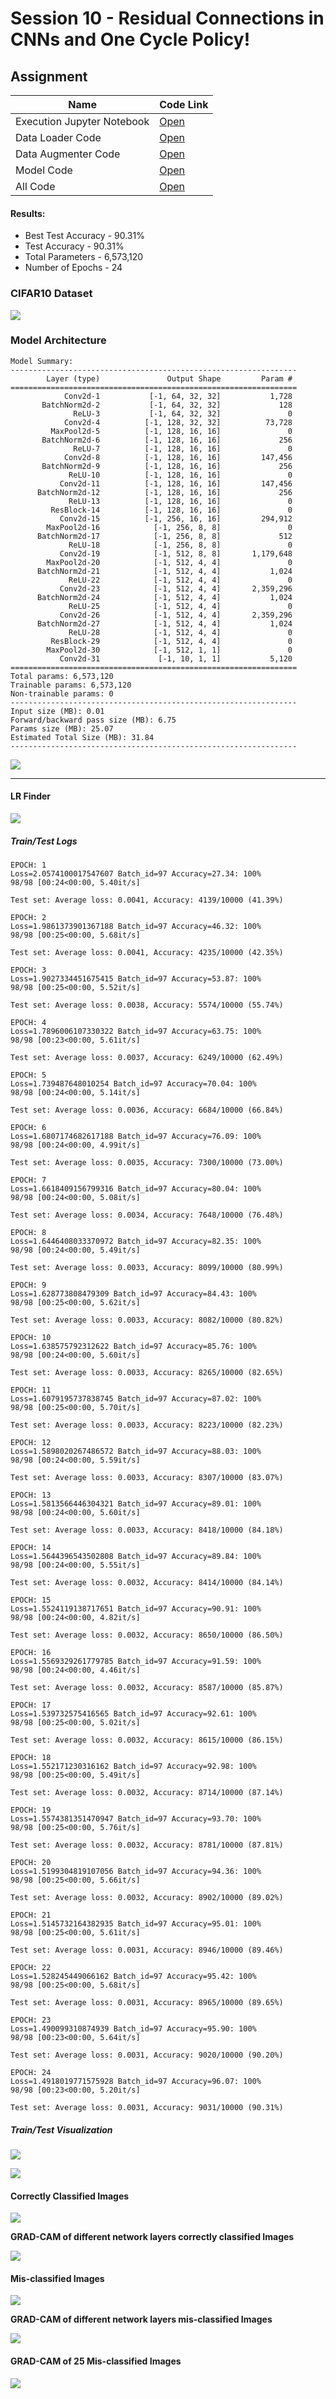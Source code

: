 # Session 10 - Residual Connections in CNNs and One Cycle Policy!

## Assignment

|Name|Code Link |
|---|---|
|Execution Jupyter Notebook|[Open](https://github.com/garima-mahato/ERA_V1/blob/main/Session10_ResidualConnectionsInCNNsAndOneCyclePolicy/ERA_V1_Session10_ResidualConnectionsInCNNsAndOneCyclePolicy_with_Adam.ipynb)|
| Data Loader Code | [Open](https://github.com/garima-mahato/ERA_V1_API/blob/main/data_engine/data_loader.py) |
| Data Augmenter Code | [Open](https://github.com/garima-mahato/ERA_V1_API/blob/main/data_engine/data_augmenter.py) |
| Model Code | [Open](https://github.com/garima-mahato/ERA_V1_API/blob/main/models/custom_resnet.py) |
| All Code | [Open](https://github.com/garima-mahato/ERA_V1_API) |

#### Results: 
  - Best Test Accuracy - 90.31%
  - Test Accuracy - 90.31%
  - Total Parameters - 6,573,120
  - Number of Epochs - 24

### CIFAR10 Dataset

![](https://raw.githubusercontent.com/garima-mahato/ERA_V1/main/Session10_ResidualConnectionsInCNNsAndOneCyclePolicy/asset/cifar10)

### Model Architecture

```
Model Summary:
----------------------------------------------------------------
        Layer (type)               Output Shape         Param #
================================================================
            Conv2d-1           [-1, 64, 32, 32]           1,728
       BatchNorm2d-2           [-1, 64, 32, 32]             128
              ReLU-3           [-1, 64, 32, 32]               0
            Conv2d-4          [-1, 128, 32, 32]          73,728
         MaxPool2d-5          [-1, 128, 16, 16]               0
       BatchNorm2d-6          [-1, 128, 16, 16]             256
              ReLU-7          [-1, 128, 16, 16]               0
            Conv2d-8          [-1, 128, 16, 16]         147,456
       BatchNorm2d-9          [-1, 128, 16, 16]             256
             ReLU-10          [-1, 128, 16, 16]               0
           Conv2d-11          [-1, 128, 16, 16]         147,456
      BatchNorm2d-12          [-1, 128, 16, 16]             256
             ReLU-13          [-1, 128, 16, 16]               0
         ResBlock-14          [-1, 128, 16, 16]               0
           Conv2d-15          [-1, 256, 16, 16]         294,912
        MaxPool2d-16            [-1, 256, 8, 8]               0
      BatchNorm2d-17            [-1, 256, 8, 8]             512
             ReLU-18            [-1, 256, 8, 8]               0
           Conv2d-19            [-1, 512, 8, 8]       1,179,648
        MaxPool2d-20            [-1, 512, 4, 4]               0
      BatchNorm2d-21            [-1, 512, 4, 4]           1,024
             ReLU-22            [-1, 512, 4, 4]               0
           Conv2d-23            [-1, 512, 4, 4]       2,359,296
      BatchNorm2d-24            [-1, 512, 4, 4]           1,024
             ReLU-25            [-1, 512, 4, 4]               0
           Conv2d-26            [-1, 512, 4, 4]       2,359,296
      BatchNorm2d-27            [-1, 512, 4, 4]           1,024
             ReLU-28            [-1, 512, 4, 4]               0
         ResBlock-29            [-1, 512, 4, 4]               0
        MaxPool2d-30            [-1, 512, 1, 1]               0
           Conv2d-31             [-1, 10, 1, 1]           5,120
================================================================
Total params: 6,573,120
Trainable params: 6,573,120
Non-trainable params: 0
----------------------------------------------------------------
Input size (MB): 0.01
Forward/backward pass size (MB): 6.75
Params size (MB): 25.07
Estimated Total Size (MB): 31.84
----------------------------------------------------------------

```

![](https://raw.githubusercontent.com/garima-mahato/ERA_V1/main/Session10_ResidualConnectionsInCNNsAndOneCyclePolicy/asset/cifar10_s10_custom_resnet_torchviz.png)

---

#### <b>LR Finder </b>

![](https://raw.githubusercontent.com/garima-mahato/ERA_V1/main/Session10_ResidualConnectionsInCNNsAndOneCyclePolicy/asset/lr_finder.JPG)

##### <b>Train/Test Logs</b>

```
EPOCH: 1
Loss=2.0574100017547607 Batch_id=97 Accuracy=27.34: 100%
98/98 [00:24<00:00, 5.40it/s]

Test set: Average loss: 0.0041, Accuracy: 4139/10000 (41.39%)

EPOCH: 2
Loss=1.9861373901367188 Batch_id=97 Accuracy=46.32: 100%
98/98 [00:25<00:00, 5.68it/s]

Test set: Average loss: 0.0041, Accuracy: 4235/10000 (42.35%)

EPOCH: 3
Loss=1.9027334451675415 Batch_id=97 Accuracy=53.87: 100%
98/98 [00:25<00:00, 5.52it/s]

Test set: Average loss: 0.0038, Accuracy: 5574/10000 (55.74%)

EPOCH: 4
Loss=1.7896006107330322 Batch_id=97 Accuracy=63.75: 100%
98/98 [00:23<00:00, 5.61it/s]

Test set: Average loss: 0.0037, Accuracy: 6249/10000 (62.49%)

EPOCH: 5
Loss=1.739487648010254 Batch_id=97 Accuracy=70.04: 100%
98/98 [00:24<00:00, 5.14it/s]

Test set: Average loss: 0.0036, Accuracy: 6684/10000 (66.84%)

EPOCH: 6
Loss=1.6807174682617188 Batch_id=97 Accuracy=76.09: 100%
98/98 [00:24<00:00, 4.99it/s]

Test set: Average loss: 0.0035, Accuracy: 7300/10000 (73.00%)

EPOCH: 7
Loss=1.6618409156799316 Batch_id=97 Accuracy=80.04: 100%
98/98 [00:24<00:00, 5.08it/s]

Test set: Average loss: 0.0034, Accuracy: 7648/10000 (76.48%)

EPOCH: 8
Loss=1.6446408033370972 Batch_id=97 Accuracy=82.35: 100%
98/98 [00:24<00:00, 5.49it/s]

Test set: Average loss: 0.0033, Accuracy: 8099/10000 (80.99%)

EPOCH: 9
Loss=1.628773808479309 Batch_id=97 Accuracy=84.43: 100%
98/98 [00:25<00:00, 5.62it/s]

Test set: Average loss: 0.0033, Accuracy: 8082/10000 (80.82%)

EPOCH: 10
Loss=1.638575792312622 Batch_id=97 Accuracy=85.76: 100%
98/98 [00:24<00:00, 5.60it/s]

Test set: Average loss: 0.0033, Accuracy: 8265/10000 (82.65%)

EPOCH: 11
Loss=1.6079195737838745 Batch_id=97 Accuracy=87.02: 100%
98/98 [00:25<00:00, 5.70it/s]

Test set: Average loss: 0.0033, Accuracy: 8223/10000 (82.23%)

EPOCH: 12
Loss=1.5898020267486572 Batch_id=97 Accuracy=88.03: 100%
98/98 [00:24<00:00, 5.59it/s]

Test set: Average loss: 0.0033, Accuracy: 8307/10000 (83.07%)

EPOCH: 13
Loss=1.5813566446304321 Batch_id=97 Accuracy=89.01: 100%
98/98 [00:24<00:00, 5.60it/s]

Test set: Average loss: 0.0033, Accuracy: 8418/10000 (84.18%)

EPOCH: 14
Loss=1.5644396543502808 Batch_id=97 Accuracy=89.84: 100%
98/98 [00:24<00:00, 5.55it/s]

Test set: Average loss: 0.0032, Accuracy: 8414/10000 (84.14%)

EPOCH: 15
Loss=1.5524119138717651 Batch_id=97 Accuracy=90.91: 100%
98/98 [00:24<00:00, 4.82it/s]

Test set: Average loss: 0.0032, Accuracy: 8650/10000 (86.50%)

EPOCH: 16
Loss=1.5569329261779785 Batch_id=97 Accuracy=91.59: 100%
98/98 [00:24<00:00, 4.46it/s]

Test set: Average loss: 0.0032, Accuracy: 8587/10000 (85.87%)

EPOCH: 17
Loss=1.539732575416565 Batch_id=97 Accuracy=92.61: 100%
98/98 [00:25<00:00, 5.02it/s]

Test set: Average loss: 0.0032, Accuracy: 8615/10000 (86.15%)

EPOCH: 18
Loss=1.552171230316162 Batch_id=97 Accuracy=92.98: 100%
98/98 [00:25<00:00, 5.49it/s]

Test set: Average loss: 0.0032, Accuracy: 8714/10000 (87.14%)

EPOCH: 19
Loss=1.5574381351470947 Batch_id=97 Accuracy=93.70: 100%
98/98 [00:25<00:00, 5.76it/s]

Test set: Average loss: 0.0032, Accuracy: 8781/10000 (87.81%)

EPOCH: 20
Loss=1.5199304819107056 Batch_id=97 Accuracy=94.36: 100%
98/98 [00:25<00:00, 5.66it/s]

Test set: Average loss: 0.0032, Accuracy: 8902/10000 (89.02%)

EPOCH: 21
Loss=1.5145732164382935 Batch_id=97 Accuracy=95.01: 100%
98/98 [00:25<00:00, 5.61it/s]

Test set: Average loss: 0.0031, Accuracy: 8946/10000 (89.46%)

EPOCH: 22
Loss=1.528245449066162 Batch_id=97 Accuracy=95.42: 100%
98/98 [00:25<00:00, 5.68it/s]

Test set: Average loss: 0.0031, Accuracy: 8965/10000 (89.65%)

EPOCH: 23
Loss=1.490099310874939 Batch_id=97 Accuracy=95.90: 100%
98/98 [00:23<00:00, 5.64it/s]

Test set: Average loss: 0.0031, Accuracy: 9020/10000 (90.20%)

EPOCH: 24
Loss=1.4918019771575928 Batch_id=97 Accuracy=96.07: 100%
98/98 [00:23<00:00, 5.20it/s]

Test set: Average loss: 0.0031, Accuracy: 9031/10000 (90.31%)

```

##### <b>Train/Test Visualization</b>

![](https://raw.githubusercontent.com/garima-mahato/ERA_V1/main/Session10_ResidualConnectionsInCNNsAndOneCyclePolicy/asset/train_test_diff_graphs.png)

![](https://raw.githubusercontent.com/garima-mahato/ERA_V1/main/Session10_ResidualConnectionsInCNNsAndOneCyclePolicy/asset/train_vs_test_acc_comparison_graph.png)

#### <b>Correctly Classified Images </b>

![](https://raw.githubusercontent.com/garima-mahato/ERA_V1/main/Session10_ResidualConnectionsInCNNsAndOneCyclePolicy/asset/correctly_classified_imgs.png)

<b>GRAD-CAM of different network layers correctly classified Images </b>

![](https://raw.githubusercontent.com/garima-mahato/ERA_V1/main/Session10_ResidualConnectionsInCNNsAndOneCyclePolicy/asset/gradcam_correct.png)


#### <b>Mis-classified Images </b>

![](https://raw.githubusercontent.com/garima-mahato/ERA_V1/main/Session10_ResidualConnectionsInCNNsAndOneCyclePolicy/asset/misclassified_imgs.png)

<b>GRAD-CAM of different network layers mis-classified Images </b>

![](https://raw.githubusercontent.com/garima-mahato/ERA_V1/main/Session10_ResidualConnectionsInCNNsAndOneCyclePolicy/asset/grad_cam_incorrect.png)

#### <b>GRAD-CAM of 25 Mis-classified Images </b>

![](https://raw.githubusercontent.com/garima-mahato/ERA_V1/main/Session10_ResidualConnectionsInCNNsAndOneCyclePolicy/asset/grad_cam_25_misclassified_imgs.png)